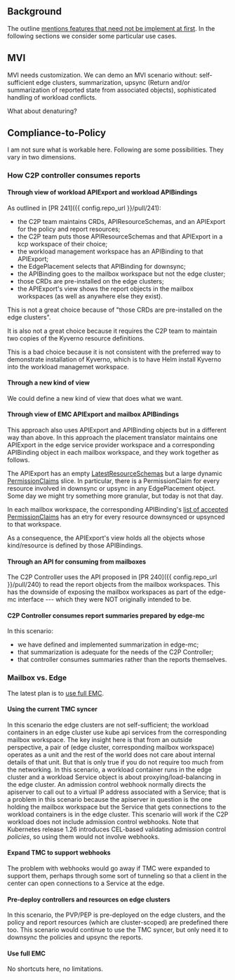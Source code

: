 ## Background

The outline [mentions features that need not be implement at
first](../outline/#development-roadmap).  In the following sections we
consider some particular use cases.

## MVI

MVI needs customization.  We can demo an MVI scenario without:
self-sufficient edge clusters, summarization, upsync (Return and/or
summarization of reported state from associated objects),
sophisticated handling of workload conflicts.

What about denaturing?

## Compliance-to-Policy

I am not sure what is workable here.  Following are some
possibilities.  They vary in two dimensions.

### How C2P controller consumes reports

#### Through view of workload APIExport and workload APIBindings

As outlined in [PR 241]({{ config.repo_url }}/pull/241):
- the C2P team maintains CRDs, APIResourceSchemas, and an APIExport for
  the policy and report resources;
- the C2P team puts those APIResourceSchemas and that APIExport in a
  kcp workspace of their choice;
- the workload management workspace has an APIBinding to that APIExport;
- the EdgePlacement selects that APIBinding for downsync;
- the APIBinding goes to the mailbox workspace but not the edge cluster;
- those CRDs are pre-installed on the edge clusters;
- the APIExport's view shows the report objects in the mailbox
  workspaces (as well as anywhere else they exist).

This is not a great choice because of "those CRDs are pre-installed on
the edge clusters".

It is also not a great choice because it requires the C2P team to
maintain two copies of the Kyverno resource definitions.

This is a bad choice because it is not consistent with the preferred
way to demonstrate installation of Kyverno, which is to have Helm
install Kyverno into the workload managemet workspace.

#### Through a new kind of view

We could define a new kind of view that does what we want.

#### Through view of EMC APIExport and mailbox APIBindings

This approach also uses APIExport and APIBinding objects but in a
different way than above.  In this approach the placement translator
maintains one APIExport in the edge service provider workspace and a
corresponding APIBinding object in each mailbox workspace, and they
work together as follows.

The APIExport has an empty
[LatestResourceSchemas](https://github.com/kcp-dev/kcp/blob/v0.11.0/pkg/apis/apis/v1alpha1/types_apiexport.go#L108)
but a large dynamic
[PermissionClaims](https://github.com/kcp-dev/kcp/blob/v0.11.0/pkg/apis/apis/v1alpha1/types_apiexport.go#L165)
slice.  In particular, there is a PermissionClaim for every resource
involved in downsync or upsync in any EdgePlacement object.  Some day
we might try something more granular, but today is not that day.

In each mailbox workspace, the corresponding APIBinding's [list of
accepted
PermissionClaims](https://github.com/kcp-dev/kcp/blob/v0.11.0/pkg/apis/apis/v1alpha1/types_apibinding.go#L81)
has an etry for every resource downsynced or upsynced to that
workspace.

As a consequence, the APIExport's view holds all the objects whose
kind/resource is defined by those APIBindings.

#### Through an API for consuming from mailboxes

The C2P Controller uses the API proposed in [PR
240]({{ config.repo_url }}/pull/240) to read the report
objects from the mailbox workspaces.  This has the downside of
exposing the mailbox workspaces as part of the edge-mc interface ---
which they were NOT originally intended to be.

#### C2P Controller consumes report summaries prepared by edge-mc

In this scenario:
- we have defined and implemented summarization in edge-mc;
- that summarization is adequate for the needs of the C2P Controller;
- that controller consumes summaries rather than the reports themselves.

### Mailbox vs. Edge

The latest plan is to [use full EMC](#use-full-emc).

#### Using the current TMC syncer

In this scenario the edge clusters are not self-sufficient; the
workload containers in an edge cluster use kube api services from the
corresponding mailbox workspace.  The key insight here is that from an
outside perspective, a pair of (edge cluster, corresponding mailbox
workspace) operates as a unit and the rest of the world does not care
about internal details of that unit.  But that is only true if you do
not require too much from the networking.  In this scenario, a
workload container runs in the edge cluster and a workload Service
object is about proxying/load-balancing in the edge cluster.  An
admission control webhook normally directs the apiserver to call out
to a virtual IP address associated with a Service; that is a problem
in this scenario because the apiserver in question is the one holding
the mailbox workspace but the Service that gets connections to the
workload containers is in the edge cluster.  This scenario will work
if the C2P workload does not include admission control webhooks.  Note
that Kubernetes release 1.26 introduces CEL-based validating admission
control _policies_, so using them would not involve webhooks.

#### Expand TMC to support webhooks

The problem with webhooks would go away if TMC were expanded to
support them, perhaps through some sort of tunneling so that a client
in the center can open connections to a Service at the edge.

#### Pre-deploy controllers and resources on edge clusters

In this scenario, the PVP/PEP is pre-deployed on the edge clusters, and
the policy and report resources (which are cluster-scoped) are
predefined there too.  This scenario would continue to use the TMC
syncer, but only need it to downsync the policies and upsync the
reports.

#### Use full EMC

No shortcuts here, no limitations.

